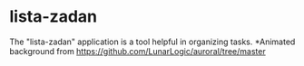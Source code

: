 # lista-zadan
The "lista-zadan" application is a tool helpful in organizing tasks.
*Animated background from https://github.com/LunarLogic/auroral/tree/master